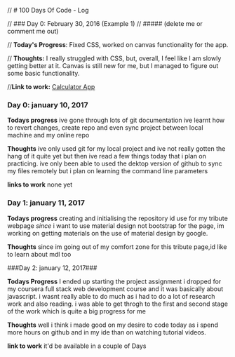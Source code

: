 // # 100 Days Of Code - Log

// ### Day 0: February 30, 2016 (Example 1)
// ##### (delete me or comment me out)

// **Today's Progress**: Fixed CSS, worked on canvas functionality for the app.

// **Thoughts:** I really struggled with CSS, but, overall, I feel like I am slowly getting better at it. Canvas is still new for me, but I managed to figure out some basic functionality.

//**Link to work:** [Calculator App](http://www.example.com)


### Day 0: january 10, 2017

**Todays progress** ive gone through lots of git documentation
                    ive learnt how to revert changes, create repo and even sync project between
                    local machine and my online repo

**Thoughts** ive only used git for my local project and ive not really gotten the hang of it quite yet
             but then ive read a few things today that i plan on practicing. ive only been able to used
             the dektop version of github to sync my files remotely but i plan on learning the command line 
             parameters

**links to work** none yet



### Day 1: january 11, 2017

**Todays progress** creating and initialising the repository id use for my tribute webpage
                    *since* i want to use material design not bootstrap for the page, im working
                    on getting materials on the use of material design by google.

**Thoughts**        since im going out of my comfort zone for this tribute page,id like to learn 
                    about mdl too

###Day 2: january 12, 2017###

**Todays Progress** I ended up starting the project assignment i dropped for my coursera full stack web
                    development course and it was basically about javascript.
                    i wasnt really able to do much as i had to do a lot of research work and also reading.
                    i was able to get throgh to the first and second stage of the work which is quite a big 
                    progress for me

**Thoughts** well i think i made good on my desire to code today as i spend more hours on github and in my ide 
             than on watching tutorial videos.

**link to work** it'd be available in a couple of Days